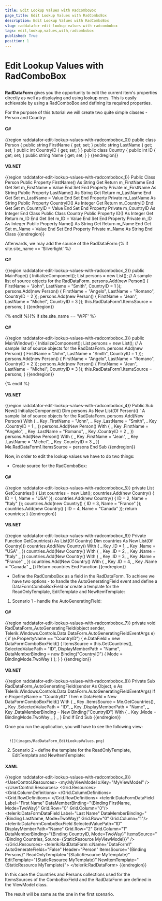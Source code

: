 ```yaml
---
title: Edit Lookup Values with RadComboBox
page_title: Edit Lookup Values with RadComboBox
description: Edit Lookup Values with RadComboBox
slug: raddatafor-edit-lookup-values-with-radcombobox
tags: edit,lookup,values,with,radcombobox
published: True
position: 1
---
```


# Edit Lookup Values with RadComboBox



## 

__RadDataForm__ gives you the opportunity to edit the current item's properties directly as well as displaying and using lookup ones. This is easily achievable by using a RadComboBox and defining its required properties. 

For the purpose of this tutorial we will create two quite simple classes - Person and Country:

#### __C#__

{{region raddatafor-edit-lookup-values-with-radcombobox_0}}
	public class Person
	 {
	  public string FirstName { get; set; }
	  public string LastName { get; set; }
	  public int CountryID { get; set; }
	 }
	public class Country
	 {
	  public int ID { get; set; }
	  public string Name { get; set; }
	 }
	{{endregion}}



#### __VB.NET__

{{region raddatafor-edit-lookup-values-with-radcombobox_1}}
	Public Class Person
	 Public Property FirstName() As String
	  Get
	   Return m_FirstName
	  End Get
	  Set
	   m_FirstName = Value
	  End Set
	 End Property
	 Private m_FirstName As String
	 Public Property LastName() As String
	  Get
	   Return m_LastName
	  End Get
	  Set
	   m_LastName = Value
	  End Set
	 End Property
	 Private m_LastName As String
	 Public Property CountryID() As Integer
	  Get
	   Return m_CountryID
	  End Get
	  Set
	   m_CountryID = Value
	  End Set
	 End Property
	 Private m_CountryID As Integer
	End Class
	Public Class Country
	 Public Property ID() As Integer
	  Get
	   Return m_ID
	  End Get
	  Set
	   m_ID = Value
	  End Set
	 End Property
	 Private m_ID As Integer
	 Public Property Name() As String
	  Get
	   Return m_Name
	  End Get
	  Set
	   m_Name = Value
	  End Set
	 End Property
	 Private m_Name As String
	End Class
	{{endregion}}



Afterwards, we may add the source of the RadDataForm:{% if site.site_name == 'Silverlight' %}

#### __C#__

{{region raddatafor-edit-lookup-values-with-radcombobox_2}}
	public MainPage()
	  {
	   InitializeComponent();
	   List<Person> persons = new List<Person>();
	   // A sample list of source objects for the RadDataForm. 
	   persons.Add(new Person() { FirstName = "John", LastName = "Smith", CountryID = 1 });
	   persons.Add(new Person() { FirstName = "Angelo", LastName = "Romano", CountryID = 2 });
	   persons.Add(new Person() { FirstName = "Jean", LastName = "Michel", CountryID = 3 });
	   this.RadDataForm1.ItemsSource = persons;
	  }
	{{endregion}}

{% endif %}{% if site.site_name == 'WPF' %}

#### __C#__

{{region raddatafor-edit-lookup-values-with-radcombobox_3}}
	public MainWindow()
	  {
	   InitializeComponent();
	   List<Person> persons = new List<Person>();
	   // A sample list of source objects for the RadDataForm. 
	   persons.Add(new Person() { FirstName = "John", LastName = "Smith", CountryID = 1 });
	   persons.Add(new Person() { FirstName = "Angelo", LastName = "Romano", CountryID = 2 });
	   persons.Add(new Person() { FirstName = "Jean", LastName = "Michel", CountryID = 3 });
	   this.RadDataForm1.ItemsSource = persons;
	  }
	{{endregion}}

{% endif %}



#### __VB.NET__

{{region raddatafor-edit-lookup-values-with-radcombobox_4}}
	Public Sub New()
	 InitializeComponent()
	 Dim persons As New List(Of Person)()
	 ' A sample list of source objects for the RadDataForm. 
	 persons.Add(New Person() With { _
	  Key .FirstName = "John", _
	  Key .LastName = "Smith", _
	  Key .CountryID = 1 _
	 })
	 persons.Add(New Person() With { _
	  Key .FirstName = "Angelo", _
	  Key .LastName = "Romano", _
	  Key .CountryID = 2 _
	 })
	 persons.Add(New Person() With { _
	  Key .FirstName = "Jean", _
	  Key .LastName = "Michel", _
	  Key .CountryID = 3 _
	 })
	 Me.RadDataForm1.ItemsSource = persons
	End Sub
	{{endregion}}



Now, in order to edit the lookup values we have to do two things:

* Create source for the RadComboBox:

#### __C#__

{{region raddatafor-edit-lookup-values-with-radcombobox_5}}
	private List<Country> GetCountries()
	  {
	   List<Country> countries = new List<Country>();
	   countries.Add(new Country() { ID = 1, Name = "USA" });
	   countries.Add(new Country() { ID = 2, Name = "Italy" });
	   countries.Add(new Country() { ID = 3, Name = "France" });
	   countries.Add(new Country() { ID = 4, Name = "Canada" });
	   return countries;
	  }
	{{endregion}}



#### __VB.NET__

{{region raddatafor-edit-lookup-values-with-radcombobox_6}}
	Private Function GetCountries() As List(Of Country)
	 Dim countries As New List(Of Country)()
	 countries.Add(New Country() With { _
	  Key .ID = 1, _
	  Key .Name = "USA" _
	 })
	 countries.Add(New Country() With { _
	  Key .ID = 2, _
	  Key .Name = "Italy" _
	 })
	 countries.Add(New Country() With { _
	  Key .ID = 3, _
	  Key .Name = "France" _
	 })
	 countries.Add(New Country() With { _
	  Key .ID = 4, _
	  Key .Name = "Canada" _
	 })
	 Return countries
	End Function
	{{endregion}}



* Define the RadComboBox as a field in the RadDataForm. To achieve we have two options - to handle the AutoGeneratingField event and define a DataFormComboBoxField or create a template for the ReadOnlyTemplate, EditTemplate and NewItemTemplate:

1. Scenario 1 - handle the AutoGeneratingField:

#### __C#__

{{region raddatafor-edit-lookup-values-with-radcombobox_7}}
	private void RadDataForm_AutoGeneratingField(object sender, Telerik.Windows.Controls.Data.DataForm.AutoGeneratingFieldEventArgs e)
	  {
	   if (e.PropertyName == "CountryID")
	   {
	    e.DataField = new DataFormComboBoxField()
	    {
	     ItemsSource = this.GetCountries(),
	     SelectedValuePath = "ID",
	     DisplayMemberPath = "Name",
	     DataMemberBinding = new Binding("CountryID") { Mode = BindingMode.TwoWay }
	    };
	   }
	  }
	{{endregion}}



#### __VB.NET__

{{region raddatafor-edit-lookup-values-with-radcombobox_8}}
	Private Sub RadDataForm_AutoGeneratingField(sender As Object, e As Telerik.Windows.Controls.Data.DataForm.AutoGeneratingFieldEventArgs)
	 If e.PropertyName = "CountryID" Then
	  e.DataField = New DataFormComboBoxField() With { _
	   Key .ItemsSource = Me.GetCountries(), _
	   Key .SelectedValuePath = "ID", _
	   Key .DisplayMemberPath = "Name", _
	   Key .DataMemberBinding = New Binding("CountryID") With { _
	   Key .Mode = BindingMode.TwoWay _
	   } _
	  }
	 End If
	End Sub
	{{endregion}}



Once you run the application, you will have to see the following view:




         
      ![](images/RadDataForm_EditLookupValues.png)

2. Scenario 2 - define the template for the ReadOnlyTemplate, EditTemplate and NewItemTemplate: 

#### __XAML__

{{region raddatafor-edit-lookup-values-with-radcombobox_9}}
	<UserControl.Resources>
	 <my:MyViewModel x:Key="MyViewModel" />
	</UserControl.Resources>
	<Grid x:Name="LayoutRoot" Background="White" DataContext="{StaticResource MyViewModel}">
	 <Grid.Resources>   
	  <DataTemplate x:Key="MyTemplate">
	   <Grid>
	              <Grid.ColumnDefinitions>
	     <ColumnDefinition/>
	     <ColumnDefinition/>
	    </Grid.ColumnDefinitions>
	   <Grid.RowDefinitions>
	     <RowDefinition/>
	     <RowDefinition/>
	   </Grid.RowDefinitions>
	   <telerik:DataFormDataField Label="First Name" DataMemberBinding="{Binding FirstName, Mode=TwoWay}" Grid.Row="0" Grid.Column="0"/>
	   <telerik:DataFormDataField Label="Last Name" DataMemberBinding="{Binding LastName, Mode=TwoWay}" Grid.Row="0" Grid.Column="1"/>
	   <telerik:DataFormComboBoxField SelectedValuePath="ID" DisplayMemberPath="Name"
	                                  Grid.Row="2" Grid.Column="1" DataMemberBinding="{Binding CountryID, Mode=TwoWay}" 
	                                  ItemsSource="{Binding Countries, Source={StaticResource MyViewModel}}" />
	   </Grid>
	  </DataTemplate>
	 </Grid.Resources>
	 <telerik:RadDataForm x:Name="DataForm1"
	    AutoGenerateFields="False"
	    Header="Person" 
	    ItemsSource="{Binding Persons}"
	    ReadOnlyTemplate="{StaticResource MyTemplate}"
	    EditTemplate="{StaticResource MyTemplate}"
	    NewItemTemplate="{StaticResource MyTemplate}">
	 </telerik:RadDataForm>
	</Grid>
	{{endregion}}



In this case the Countries and Persons collections used for the ItemsSources of the ComboBoxField and the RadDataForm are defined in the ViewModel class.

The result will be same as the one in the first scenario. 
